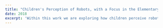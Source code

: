 ```yaml
---
title: "Children's Perception of Robots, with a Focus in the Elementary Classroom"
date: 2018
excerpt: 'Within this work we are exploring how children perceive robots conceptually, in appearance and use, with a focus on use within the classroom. For this study, 392 students and 236 parents participated.'
---
```

